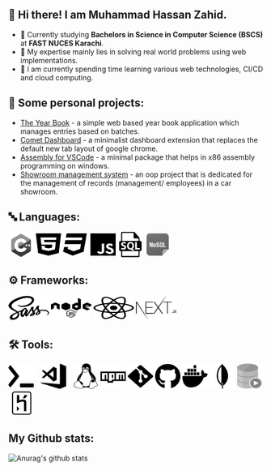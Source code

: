 ## 👋 Hi there! I am Muhammad Hassan Zahid.

- 🏫 Currently studying <b>Bachelors in Science in Computer Science (BSCS)</b> at <b>FAST NUCES Karachi</b>.
- 🔧 My expertise mainly lies in solving real world problems using web implementations.
- 📖 I am currently spending time learning various web technologies, CI/CD and cloud computing.

## 🚀 Some personal projects:

- [The Year Book](https://github.com/hassanzhd/the-year-book) - a simple web based year book application which manages entries based on batches.
- [Comet Dashboard](https://github.com/hassanzhd/Comet-Dashboard) - a minimalist dashboard extension that replaces the default new tab layout of google chrome.
- [Assembly for VSCode](https://github.com/hassanzhd/Assembly-For-VScode) - a minimal package that helps in x86 assembly programming on windows.
- [Showroom management system](https://github.com/hassanzhd/Management-System-Vectors) - an oop project that is dedicated for the management of records (management/ employees) in a car showroom.

## 🔤 Languages:

<div>
<img src="img/logo1.png" height="50" width="50px">
<img src="img/logo2.svg" height="50" width="50px">
<img src="img/logo3.svg" height="50" width="50px">
<img src="img/logo4.svg" height="50" width="50px">
<img src="img/logo6.svg" height="50" width="50px">
<img src="img/logo7.png" height="50" width="50px">
</div>

## :gear: Frameworks:

<div>
<img src="img/logo5.svg" height="50" width="80px">
<img src="img/logo10.svg" height="50" width="80px">
<img src="img/logo8.svg" height="50" width="80px">
<img src="img/logo9.svg" height="50" width="80px">
</div>

## 🛠 Tools:

<div>
<img src="img/logo17.svg" height="50" width="50px">
<img src="img/logo11.webp" style="padding-left: 10px;" height="50" width="50px">
<img src="img/logo14.svg" style="padding-left: 10px;" height="50" width="50px">
<img src="img/logo12.svg"  height="50" width="50px">
<img src="img/logo16.svg" height="50" width="50px">
<img src="img/logo13.svg" height="50" width="50px">
<img src="img/logo19.svg" height="50" width="50px">
<img src="img/logo15.png" height="50" width="50px">
<img src="img/logo18.png" height="50" width="50px">
<img src="img/logo20.png" height="50" width="50px">
</div>

## My Github stats:

![Anurag's github stats](https://github-readme-stats.vercel.app/api?username=hassanzhd)

